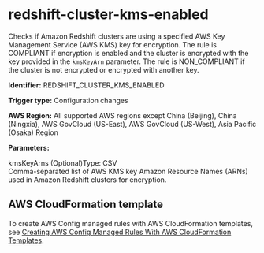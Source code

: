 # redshift\-cluster\-kms\-enabled<a name="redshift-cluster-kms-enabled"></a>

Checks if Amazon Redshift clusters are using a specified AWS Key Management Service \(AWS KMS\) key for encryption\. The rule is COMPLIANT if encryption is enabled and the cluster is encrypted with the key provided in the `kmsKeyArn` parameter\. The rule is NON\_COMPLIANT if the cluster is not encrypted or encrypted with another key\.

**Identifier:** REDSHIFT\_CLUSTER\_KMS\_ENABLED

**Trigger type:** Configuration changes

**AWS Region:** All supported AWS regions except China \(Beijing\), China \(Ningxia\), AWS GovCloud \(US\-East\), AWS GovCloud \(US\-West\), Asia Pacific \(Osaka\) Region

**Parameters:**

kmsKeyArns \(Optional\)Type: CSV  
Comma\-separated list of AWS KMS key Amazon Resource Names \(ARNs\) used in Amazon Redshift clusters for encryption\.

## AWS CloudFormation template<a name="w29aac11c33c17b7d285c15"></a>

To create AWS Config managed rules with AWS CloudFormation templates, see [Creating AWS Config Managed Rules With AWS CloudFormation Templates](aws-config-managed-rules-cloudformation-templates.md)\.